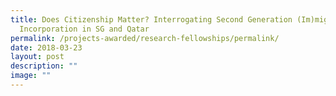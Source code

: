 ```yaml
---
title: Does Citizenship Matter? Interrogating Second Generation (Im)migrant
  Incorporation in SG and Qatar
permalink: /projects-awarded/research-fellowships/permalink/
date: 2018-03-23
layout: post
description: ""
image: ""
---
```

